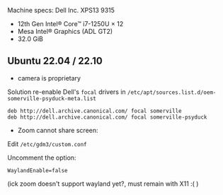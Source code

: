 Machine specs: Dell Inc. XPS13 9315
- 12th Gen Intel® Core™ i7-1250U × 12
- Mesa Intel® Graphics (ADL GT2)
- 32.0 GiB

## Ubuntu 22.04 / 22.10

- camera is proprietary 

Solution re-enable Dell's `focal` drivers in `/etc/apt/sources.list.d/oem-somerville-psyduck-meta.list`


```
deb http://dell.archive.canonical.com/ focal somerville
deb http://dell.archive.canonical.com/ focal somerville-psyduck
```


- Zoom cannot share screen:

Edit `/etc/gdm3/custom.conf`

Uncomment  the option: 

```
WaylandEnable=false
```

(ick zoom doesn't support wayland yet?, must remain with X11 :( ) 
